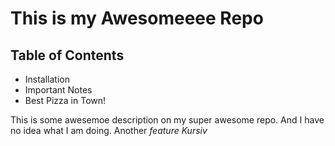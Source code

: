 This is my Awesomeeee Repo
===========================

## Table of Contents

- Installation
- Important Notes
- Best Pizza in Town!

This is some awesemoe description on my super awesome repo.
And I have no idea what I  am doing.
Another _feature_
*Kursiv*

